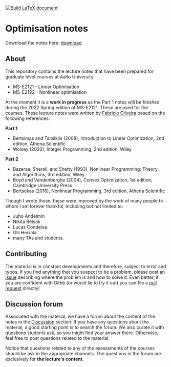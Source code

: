 [![Build LaTeX document](https://github.com/gamma-opt/optimisation-notes/actions/workflows/compile_files.yml/badge.svg?branch=main)](https://github.com/gamma-opt/optimisation-notes/actions/workflows/compile_files.yml)


# Optimisation notes

Download the notes here: [download](https://gamma-opt.github.io/optimisation-notes/pdfs/optimisation-notes.pdf)


## About

This repository contains the lecture notes that have been prepared for graduate level courses at Aalto University. 
- MS-E2121 - Linear Optimisation
- MS-E2122 - Nonlinear optimisation

At the moment it is a **work in progress** as the Part 1 notes will be finished during the 2022 Spring edition of MS-E2121. These are used for the courses. These lecture notes were written by [Fabricio Oliveira](https://gamma-opt.aalto.fi/author/fabricio-oliveira/) based on the following references:

**Part 1**
- Bertsimas and Tsitsiklis (2008), Introduction to Linear Optimization, 2nd edition, Athena Scientific
- Wolsey (2020), Integer Programming, 2nd edition, Wiley

**Part 2**
- Bazaraa, Sherali, and Shetty (1993), Nonlinear Programming: Theory and Algorithms, 3rd edition, Wiley
- Boyd and Vandenberghe (2004), Convex Optimization, 1st edition, Cambridge University Press
- Bertsekas (2016), Nonlinear Programming, 3rd edition, Athena Scientific


Though I wrote those, these were improved by the work of many people to whom I am forever thankful, including but not limited to:
- Juho Andelmin
- Nikita Belyak
- Lucas Condeixa
- Olli Herrala
- many TAs and students.


## Contributing

The material is in constant developments and therefore, subject to error and typos. If you find anything that you suspect to be a problem, please post an [issue](https://github.com/gamma-opt/optimisation-notes/issues) describing where the problem is and how to solve it. Even better, if you are confident with Githb (or would lie to try it out) you can file a [pull request](https://github.com/gamma-opt/optimisation-notes/pulls) directly! 


## Discussion forum

Associated with the material, we have a forum about the content of the notes in the [Discussion](https://github.com/gamma-opt/optimisation-notes/discussions) section. If you have any questions about the material, a good starting point is to search the forum. We also curate it with questions students ask, so you might find your answer there. Otherwise, feel free to post questions related to the material.

Notice that questions related to any of the assessments of the courses should be ask in the appropriate channels. The questions in the forum are exclusively for **the lecture's content**.
